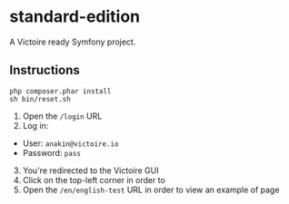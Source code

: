 standard-edition
========

A Victoire ready Symfony project.

## Instructions

```
php composer.phar install
sh bin/reset.sh
```

1. Open the `/login` URL
2. Log in:
  - User: `anakin@victoire.io`
  - Password: `pass`
3. You're redirected to the Victoire GUI
4. Click on the top-left corner in order to 
4. Open the `/en/english-test` URL in order to view an example of page